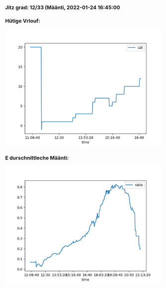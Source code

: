 ### Jitz grad: 12/33 (Määnti, 2022-01-24 16:45:00

### Hütige Vrlouf:
![Graph](Today.png)

### E durschnittleche Määnti:
![Graph](Määnti.png)